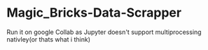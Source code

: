 # Magic_Bricks-Data-Scrapper
Run it on google Collab as Jupyter doesn't support multiprocessing nativley(or thats what i think)
